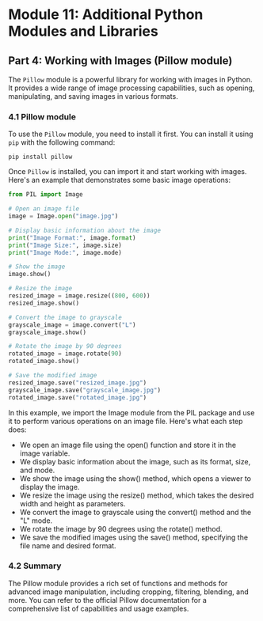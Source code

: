 # Module 11: Additional Python Modules and Libraries

## Part 4: Working with Images (Pillow module)

The `Pillow` module is a powerful library for working with images in Python. It provides a wide range of image processing capabilities,
such as opening, manipulating, and saving images in various formats.

### 4.1 Pillow module

To use the `Pillow` module, you need to install it first. You can install it using `pip` with the following command:

```pip install pillow```

Once `Pillow` is installed, you can import it and start working with images. Here's an example that demonstrates some basic image operations:

```python
from PIL import Image

# Open an image file
image = Image.open("image.jpg")

# Display basic information about the image
print("Image Format:", image.format)
print("Image Size:", image.size)
print("Image Mode:", image.mode)

# Show the image
image.show()

# Resize the image
resized_image = image.resize((800, 600))
resized_image.show()

# Convert the image to grayscale
grayscale_image = image.convert("L")
grayscale_image.show()

# Rotate the image by 90 degrees
rotated_image = image.rotate(90)
rotated_image.show()

# Save the modified image
resized_image.save("resized_image.jpg")
grayscale_image.save("grayscale_image.jpg")
rotated_image.save("rotated_image.jpg")
```

In this example, we import the Image module from the PIL package and use it to perform various operations on an image file. Here's what each step does:
- We open an image file using the open() function and store it in the image variable.
- We display basic information about the image, such as its format, size, and mode.
- We show the image using the show() method, which opens a viewer to display the image.
- We resize the image using the resize() method, which takes the desired width and height as parameters.
- We convert the image to grayscale using the convert() method and the "L" mode.
- We rotate the image by 90 degrees using the rotate() method.
- We save the modified images using the save() method, specifying the file name and desired format.

### 4.2 Summary 
 
The Pillow module provides a rich set of functions and methods for advanced image manipulation, including cropping, filtering, blending, and more.
You can refer to the official Pillow documentation for a comprehensive list of capabilities and usage examples.